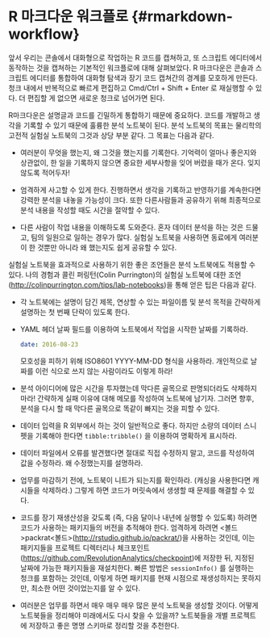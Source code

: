 
# R 마크다운 워크플로 {#rmarkdown-workflow}

앞서 우리는 콘솔에서 대화형으로 작업하는 R 코드를 캡쳐하고, 또 스크립트 에디터에서 동작하는 것을 캡쳐하는 기본적인 워크플로에 대해 살펴보았다. R 마크다운은 콘솔과 스크립트 에디터를 통합하여 대화형 탐색과 장기 코드 캡쳐간의 경계를 모호하게 만든다. 청크 내에서 반복적으로 빠르게 편집하고 Cmd/Ctrl + Shift + Enter 로 재실행할 수 있다. 더 편집할 게 없으면 새로운 청크로 넘어가면 된다.
 
R마크다운은 설명글과 코드를 긴밀하게 통합하기 때문에 중요하다. 코드를 개발하고 생각을 기록할 수 있기 때문에 훌륭한 분석 노트북이 된다. 분석 노트북의 목표는 물리학의 고전적 실험실 노트북의 그것과 상당 부분 같다. 그 목표는 다음과 같다.
 
* 여러분이 무엇을 했는지, 왜 그것을 했는지를 기록한다. 기억력이 얼마나 좋은지와 상관없이, 한 일을 기록하지 않으면 중요한 세부사항을 잊어 버렸을 때가 온다. 잊지 않도록 적어두자! 

* 엄격하게 사고할 수 있게 한다. 진행하면서 생각을 기록하고 반영하기를 계속한다면 강력한 분석을 내놓을 가능성이 크다. 또한 다른사람들과 공유하기 위해 최종적으로 분석 내용을 작성할 때도 시간을 절약할 수 있다. 

* 다른 사람이 작업 내용을 이해하도록 도와준다. 혼자 데이터 분석을 하는 것은 드물고, 팀의 일원으로 일하는 경우가 많다. 실험실 노트북을 사용하면 동료에게 여러분이 한 것뿐만 아니라 왜 했는지도 쉽게 공유할 수 있다.
 
실험실 노트북을 효과적으로 사용하기 위한 좋은 조언들은 분석 노트북에도 적용할 수 있다. 나의 경험과 콜린 퍼링턴(Colin Purrington)의 실험실 노트북에 대한 조언(<http://colinpurrington.com/tips/lab-notebooks>)을 통해 얻은 팁은 다음과 같다.

* 각 노트북에는 설명이 담긴 제목, 연상할 수 있는 파일이름 및 분석 목적을 간략하게 설명하는 첫 번째 단락이 있도록 한다. 

* YAML 헤더 날짜 필드를 이용하여 노트북에서 작업을 시작한 날짜를 기록하라.

    ```yaml
    date: 2016-08-23
    ```

    모호성을 피하기 위해 ISO8601 YYYY-MM-DD 형식을 사용하라. 개인적으로 날짜를 이런 식으로 쓰지 않는 사람이라도 이렇게 하라!
 
* 분석 아이디어에 많은 시간을 투자했는데 막다른 골목으로 판명되더라도 삭제하지 마라! 간략하게 실패 이유에 대해 메모를 작성하여 노트북에 남기자. 그러면 향후, 분석을 다시 할 때 막다른 골목으로 똑같이 빠지는 것을 피할 수 있다.

* 데이터 입력을 R 외부에서 하는 것이 일반적으로 좋다. 하지만 소량의 데이터 스니펫을 기록해야 한다면 `tibble:tribble()` 을 이용하여 명확하게 표시하라.

* 데이터 파일에서 오류를 발견했다면 절대로 직접 수정하지 말고, 코드를 작성하여 값을 수정하라. 왜 수정했는지를 설명하라. 

* 업무를 마감하기 전에, 노트북이 니트가 되는지를 확인하라. (캐싱을 사용한다면 캐시들을 삭제하라.) 그렇게 하면 코드가 머릿속에서 생생할 때 문제를 해결할 수 있다.

* 코드를 장기 재생산성을 갖도록 (즉, 다음 달이나 내년에 실행할 수 있도록) 하려면 코드가 사용하는 패키지들의 버전을 추적해야 한다. 엄격하게 하려면 <볼드>packrat<볼드>(<http://rstudio.github.io/packrat/>)을 사용하는 것인데, 이는 패키지들을 프로젝트 디렉터리나 체크포인트(<https://github.com/RevolutionAnalytics/checkpoint>)에 저장한 뒤, 지정된 날짜에 가능한 패키지들을 재설치한다. 빠른 방법은 `sessionInfo()` 를 실행하는 청크를 포함하는 것인데, 이렇게 하면 패키지를 현재 시점으로 재생성하지는 못하지만, 최소한 어떤 것이었는지를 알 수 있다. 

* 여러분은 업무를 하면서 매우 매우 매우 많은 분석 노트북을 생성할 것이다. 어떻게 노트북들을 정리해야 미래에서도 다시 찾을 수 있을까? 노트북들을 개별 프로젝트에 저장하고 좋은 명명 스키마로 정리할 것을 추천한다.

